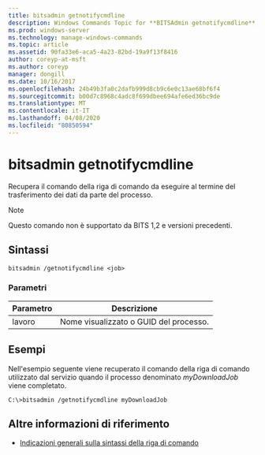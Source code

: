 ```yaml
---
title: bitsadmin getnotifycmdline
description: Windows Commands Topic for **BITSAdmin getnotifycmdline**, che recupera il comando della riga di comando che viene eseguito al termine del processo di trasferimento dei dati.
ms.prod: windows-server
ms.technology: manage-windows-commands
ms.topic: article
ms.assetid: 90fa33e6-aca5-4a23-82bd-19a9f13f8416
author: coreyp-at-msft
ms.author: coreyp
manager: dongill
ms.date: 10/16/2017
ms.openlocfilehash: 24b49b3fa0c2dafb999d8cb9c6e0c13ae68bf6f4
ms.sourcegitcommit: b00d7c8968c4adc8f699dbee694afe6ed36bc9de
ms.translationtype: MT
ms.contentlocale: it-IT
ms.lasthandoff: 04/08/2020
ms.locfileid: "80850594"
---
```

# <a name="bitsadmin-getnotifycmdline"></a>bitsadmin getnotifycmdline

Recupera il comando della riga di comando da eseguire al termine del trasferimento dei dati da parte del processo.

> [!NOTE]
> Questo comando non è supportato da BITS 1,2 e versioni precedenti.

## <a name="syntax"></a>Sintassi

```
bitsadmin /getnotifycmdline <job>
```

### <a name="parameters"></a>Parametri

| Parametro | Descrizione |
| -------------- | -------------- |
| lavoro | Nome visualizzato o GUID del processo. |

## <a name="examples"></a><a name=BKMK_examples></a>Esempi

Nell'esempio seguente viene recuperato il comando della riga di comando utilizzato dal servizio quando il processo denominato *myDownloadJob* viene completato.

```
C:\>bitsadmin /getnotifycmdline myDownloadJob
```

## <a name="additional-references"></a>Altre informazioni di riferimento

- [Indicazioni generali sulla sintassi della riga di comando](command-line-syntax-key.md)